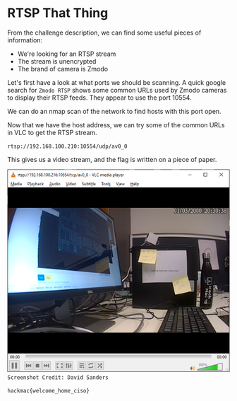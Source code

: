 # RTSP That Thing

From the challenge description, we can find some useful pieces of information:
 - We're looking for an RTSP stream
 - The stream is unencrypted
 - The brand of camera is Zmodo

Let's first have a look at what ports we should be scanning. A quick google search for `Zmodo RTSP` shows some common URLs used by Zmodo cameras to display their RTSP feeds. They appear to use the port 10554.

We can do an nmap scan of the network to find hosts with this port open.

Now that we have the host address, we can try some of the common URLs in VLC to get the RTSP stream.

```
rtsp://192.168.100.210:10554/udp/av0_0
```
This gives us a video stream, and the flag is written on a piece of paper.

![1](1.png)
`Screenshot Credit: David Sanders`

```
hackmac{welcome_home_ciso}
```
